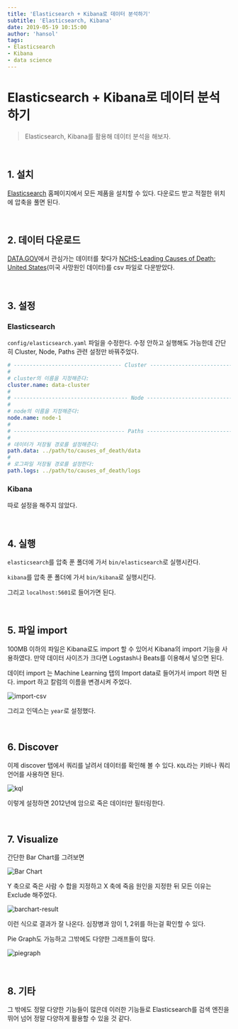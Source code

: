 ```yaml
---
title: 'Elasticsearch + Kibana로 데이터 분석하기'
subtitle: 'Elasticsearch, Kibana'
date: 2019-05-19 10:15:00
author: 'hansol'
tags:
- Elasticsearch
- Kibana
- data science
---
```


# Elasticsearch + Kibana로 데이터 분석하기

> Elasticsearch,  Kibana를 활용해 데이터 분석을 해보자.

<br />

## 1. 설치

[Elasticsearch](https://www.elastic.co/kr/) 홈페이지에서 모든 제품을 설치할 수 있다. 다운로드 받고 적절한 위치에 압축을 풀면 된다.

<br />

## 2. 데이터 다운로드

[DATA.GOV](https://www.data.gov/)에서 관심가는 데이터를 찾다가 [NCHS-Leading Causes of Death: United States](https://catalog.data.gov/dataset/age-adjusted-death-rates-for-the-top-10-leading-causes-of-death-united-states-2013)(미국 사망원인 데이터)를 csv 파일로 다운받았다.

<br />

## 3. 설정

### Elasticsearch

`config/elasticsearch.yaml` 파일을 수정한다. 수정 안하고 실행해도 가능한데 간단히 Cluster, Node, Paths 관련 설정만 바꿔주었다.

```yaml
# ---------------------------------- Cluster -----------------------------------
#
# cluster의 이름을 지정해준다:
cluster.name: data-cluster
#
# ------------------------------------ Node ------------------------------------
#
# node의 이름을 지정해준다:
node.name: node-1
#
# ----------------------------------- Paths ------------------------------------
#
# 데이터가 저장될 경로를 설정해준다:
path.data: ../path/to/causes_of_death/data
#
# 로그파일 저장될 경로를 설정한다:
path.logs: ../path/to/causes_of_death/logs
```

### Kibana

따로 설정을 해주지 않았다.

<br />

## 4. 실행

`elasticsearch`를 압축 푼 폴더에 가서 `bin/elasticsearch`로 실행시칸다.

`kibana`를 압축 푼 폴더에 가서  `bin/kibana`로 실행시킨다.

그리고 `localhost:5601`로 들어가면 된다.

<br />

## 5. 파일 import

100MB 이하의 파일은 Kibana로도 import 할 수 있어서 Kibana의 import 기능을 사용하였다. 만약 데이터 사이즈가 크다면 Logstash나 Beats를 이용해서 넣으면 된다.

데이터 import 는 Machine Learning 탭의 Import data로 들어가서 import 하면 된다. import 하고 칼럼의 이름을 변경시켜 주었다.

![import-csv](/csv-import.png)

그리고 인덱스는 `year`로 설정했다.

<br />

## 6. Discover

이제 discover 탭에서 쿼리를 날려서 데이터를 확인해 볼 수 있다. `KQL`라는 키바나 쿼리 언어를 사용하면 된다.

![kql](/kql.png)

이렇게 설정하면 2012년에 암으로 죽은 데이터만 필터링한다.

<br />

## 7. Visualize

간단한 Bar Chart를 그려보면

![Bar Chart](/barchart-setting.png)

Y 축으로 죽은 사람 수 합을 지정하고 X 축에 죽음 원인을 지정한 뒤  모든 이유는 Exclude 해주었다.

![barchart-result](/barchart-result.png)

이런 식으로 결과가 잘 나온다. 심장병과 암이 1, 2위를 하는걸 확인할 수 있다.

Pie Graph도 가능하고 그밖에도 다양한 그래프들이 많다.

![piegraph](/pie-graph.png)

<br />

## 8. 기타

그 밖에도 정말 다양한 기능들이 많은데 이러한 기능들로 Elasticsearch를 검색 엔진을 뛰어 넘어 정말 다양하게 활용할 수 있을 것 같다.



